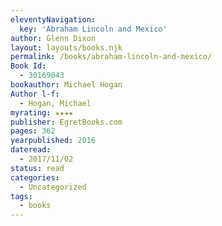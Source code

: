 ```yaml
---
eleventyNavigation:
  key: 'Abraham Lincoln and Mexico'
author: Glenn Dixon
layout: layouts/books.njk
permalink: /books/abraham-lincoln-and-mexico/
Book Id:
  - 30169043
bookauthor: Michael Hogan
Author l-f:
  - Hogan, Michael
myrating: ★★★★
publisher: EgretBooks.com
pages: 362
yearpublished: 2016
dateread:
  - 2017/11/02
status: read
categories:
  - Uncategorized
tags:
  - books
---
```

